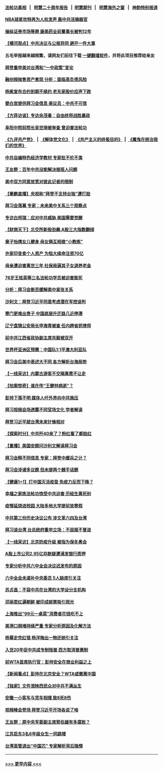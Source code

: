 #### [法轮功真相](https://github.com/gfw-breaker/truth/blob/master/README.md?t=0) &nbsp;&nbsp;|&nbsp;&nbsp; [明慧二十周年报告](https://github.com/gfw-breaker/mh-reports/blob/master/README.md?t=0) &nbsp;&nbsp;|&nbsp;&nbsp;[明慧期刊](https://github.com/gfw-breaker/mh-qikan) &nbsp;&nbsp;|&nbsp;&nbsp; [明慧海外之窗](https://github.com/gfw-breaker/mh-news/blob/master/README.md?t=0) &nbsp;&nbsp;|&nbsp;&nbsp; [神韵特别报道](https://github.com/gfw-breaker/mh-news/blob/master/shenyun.md?t=0)
#### [NBA球星坎特再为人权发声 轰中共活摘器官](../pages/nsc413/n13380724.md?t=11171401) 
#### [操纵证券市场等罪 康美药业前董事长被判12年](../pages/nsc413/n13380817.md?t=11171401) 
#### [【横河观点】中共决议与公报异同 避开一件大事](../pages/nsc413/n13380398.md?t=11171401) 
#### 五毛举报越来越频繁，请网友们前往下载 [一键翻墙软件](https://github.com/gfw-breaker/ssr-accounts)，并将此项目推荐给亲友
#### [拜登重申美对台湾和“一中政策”言论](../pages/nsc413/n13380627.md?t=11171401) 
#### [融创频抛售资产套现 分析：面临高负债风险](../pages/nsc413/n13380538.md?t=11171401) 
#### [杨紫宣布合约到期不续约 老东家股价应声下跌](../pages/nsc413/n13380420.md?t=11171401) 
#### [要白宫提供拜习会信息 美议员：中共不可信](../pages/nsc413/n13380596.md?t=11171401) 
#### [【方菲访谈】专访余茂春：自由终将战胜暴政](../pages/nsc413/n13380114.md?t=11171401) 
#### [阜阳中院前院长吴世琦被审查 曾迫害法轮功](../pages/nsc413/n13380598.md?t=11171401) 
#### [《九评共产党》](https://github.com/begood0513/9ping.md/blob/master/README.md) &nbsp;|&nbsp; [《解体党文化》](../../../../jtdwh.md/blob/master/README.md)  &nbsp;|&nbsp; [《共产主义的终极目的》](../../../../gczydzjmd.md/blob/master/README.md) &nbsp;|&nbsp; [《魔鬼在统治我们的世界》](../../../../mgztzwmdsj.md/blob/master/README.md) 
#### [中共自编特色经济学教材 专家批不伦不类](../pages/nsc413/n13380373.md?t=11171401) 
#### [王友群：百年中共没能解决接班人问题](../pages/nsc413/n13380067.md?t=11171401) 
#### [美中双方同意放宽对彼此记者的限制](../pages/nsc413/n13380252.md?t=11171401) 
#### [【秦鹏直播】央视称“拜登不支持台独”遭打脸](../pages/nsc413/n13380342.md?t=11171401) 
#### [拜习会落幕 专家：未来美中关系三个观察点](../pages/nsc413/n13379972.md?t=11171401) 
#### [专访白邦瑞：应对中共威胁 美国需要觉醒](../pages/nsc413/n13380033.md?t=11171401) 
#### [【财商天下】北交所新股劲飙 A股三大指数翻绿](../pages/nsc413/n13379989.md?t=11171401) 
#### [章子怡携女儿健身 母女俩互相做“小教练”](../pages/nsc413/n13380046.md?t=11171401) 
#### [许家印变卖个人资产 为恒大续命注资70亿](../pages/nsc413/n13380213.md?t=11171401) 
#### [母亲遭迫害离世三年 社保局逼其子女退养老金](../pages/nsc413/n13377537.md?t=11171401) 
#### [76岁王桂英等三名法轮功学员被迫害致死](../pages/nsc413/n13379414.md?t=11171401) 
#### [分析：拜习会能否缓解美中紧张关系](../pages/nsc413/n13380139.md?t=11171401) 
#### [沙利文：拜登习近平同意考虑潜在军控谈判](../pages/nsc413/n13380125.md?t=11171401) 
#### [寒门更难出贵子 中国底层升迁路几近停滞](../pages/nsc413/n13377970.md?t=11171401) 
#### [辽宁盘锦公安局长申海青被查 任内跨省抓律师](../pages/nsc413/n13380061.md?t=11171401) 
#### [前中共江西省政协副主席肖毅被双开](../pages/nsc413/n13380037.md?t=11171401) 
#### [世界杯亚洲区预赛：中国队1:1平澳大利亚队](../pages/nsc413/n13379696.md?t=11171401) 
#### [拜习会后美中表述大不同 各方解析台海局势](../pages/nsc413/n13379792.md?t=11171401) 
#### [【一线采访】内蒙古游客不交隔离费不让走](../pages/nsc413/n13379691.md?t=11171401) 
#### [【拍案惊奇】谁在传“王健林病逝”？](../pages/nsc413/n13379699.md?t=11171401) 
#### [彭帅下落不明 媒体人吁外界向中共施压](../pages/nsc413/n13379887.md?t=11171401) 
#### [拜习视频会场透露不同官场文化 学者解读](../pages/nsc413/n13379663.md?t=11171401) 
#### [拜登习近平就台湾未来针锋相对](../pages/nsc413/n13379860.md?t=11171401) 
#### [【探索时分】中共歼40来了？粉红看了都脸红](../pages/nsc413/n13378126.md?t=11171401) 
#### [【重播】美国安顾问沙利文解读拜习会](../pages/nsc413/n13379801.md?t=11171401) 
#### [拜习会释不同信息 专家：拜登中缓兵之计？](../pages/nsc413/n13379271.md?t=11171401) 
#### [拜习会涉诸多议题 但未提两个棘手话题](../pages/nsc413/n13379557.md?t=11171401) 
#### [【健康1+1】打中国灭活疫苗 免疫力反而下降？](../pages/nsc413/n13378472.md?t=11171401) 
#### [幸福之家炼法轮功饱受中共迫害 历经生离死别](../pages/nsc413/n13377039.md?t=11171401) 
#### [疫情延烧进校园 大陆多地大学提前放寒假](../pages/nsc413/n13379191.md?t=11171401) 
#### [中共第三份历史决议公布 涉文革六四及台湾](../pages/nsc413/n13379314.md?t=11171401) 
#### [拜习谈台湾 台总统府重申立场：不屈服不冒进](../pages/nsc413/n13379144.md?t=11171401) 
#### [【一线采访】北京防疫升级 被指为保冬奥会](../pages/nsc413/n13376808.md?t=11171401) 
#### [A股上市公司2.95亿存款疑遭浦发银行质押](../pages/nsc413/n13378867.md?t=11171401) 
#### [专家分析中共六中全会决议迟发布的原因](../pages/nsc413/n13378940.md?t=11171401) 
#### [六中全会未递补中央委员 5人缺席引关注](../pages/nsc413/n13378461.md?t=11171401) 
#### [苏贞昌：不容中共在台湾的大学设分支机构](../pages/nsc413/n13378556.md?t=11171401) 
#### [邓丽君红遍朝鲜 被印成邮票吸引观光](../pages/nsc413/n13378520.md?t=11171401) 
#### [上海推出“99元一桌菜”消费者花钱吃不上](../pages/nsc413/n13378403.md?t=11171401) 
#### [美港口拥堵持续严重 专家分析原因及化解方法](../pages/nsc413/n13378306.md?t=11171401) 
#### [杨幂走完红毯 杨洋掏出一物还她引关注](../pages/nsc413/n13378124.md?t=11171401) 
#### [入世20年促中共成专制怪兽 西方取消普惠制](../pages/nsc413/n13377393.md?t=11171401) 
#### [前WTA首席执行官：彭帅安全在商业利益之上](../pages/nsc413/n13378334.md?t=11171401) 
#### [【新闻看点】彭帅在北京安全？WTA或撤离中国](../pages/nsc413/n13377832.md?t=11171401) 
#### [【独家】文件泄陕西民众对中共不满丛生](../pages/nsc413/n13376020.md?t=11171401) 
#### [安徽一小客车与货车相撞 致8死8伤](../pages/nsc413/n13378370.md?t=11171401) 
#### [视频峰会登场 拜登习近平开场各说了啥](../pages/nsc413/n13378156.md?t=11171401) 
#### [王友群：原中央军委副主席郭伯雄有多腐败？](../pages/nsc413/n13378128.md?t=11171401) 
#### [江苏启东3名6年级女生一同跳楼](../pages/nsc413/n13378249.md?t=11171401) 
#### [台湾高管退出“中国芯” 专家解析背后隐情](../pages/nsc413/n13377826.md?t=11171401) 

----
#### [ >>> 更早内容 <<< ](../indexes/nsc413-earlier.md)
